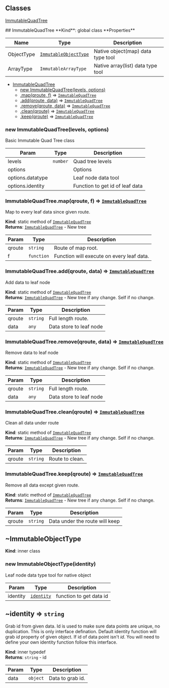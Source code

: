 ## Classes
<dl>
<dt><a href="#ImmutableQuadTree">ImmutableQuadTree</a></dt>
<dd></dd>
</dl>
<a name="ImmutableQuadTree"></a>
## ImmutableQuadTree
**Kind**: global class  
**Properties**

| Name | Type | Description |
| --- | --- | --- |
| ObjectType | <code>[ImmutableObjectType](#ImmutableObjectType)</code> | Native object(map) data type tool |
| ArrayType | <code>ImmutableArrayType</code> | Native array(list) data type tool |


* [ImmutableQuadTree](#ImmutableQuadTree)
  * [new ImmutableQuadTree(levels, options)](#new_ImmutableQuadTree_new)
  * [.map(qroute, f)](#ImmutableQuadTree.map) ⇒ <code>[ImmutableQuadTree](#ImmutableQuadTree)</code>
  * [.add(qroute, data)](#ImmutableQuadTree.add) ⇒ <code>[ImmutableQuadTree](#ImmutableQuadTree)</code>
  * [.remove(qroute, data)](#ImmutableQuadTree.remove) ⇒ <code>[ImmutableQuadTree](#ImmutableQuadTree)</code>
  * [.clean(qroute)](#ImmutableQuadTree.clean) ⇒ <code>[ImmutableQuadTree](#ImmutableQuadTree)</code>
  * [.keep(qroute)](#ImmutableQuadTree.keep) ⇒ <code>[ImmutableQuadTree](#ImmutableQuadTree)</code>

<a name="new_ImmutableQuadTree_new"></a>
### new ImmutableQuadTree(levels, options)
Basic Immutable Quad Tree class


| Param | Type | Description |
| --- | --- | --- |
| levels | <code>number</code> | Quad tree levels |
| options |  | Options |
| options.datatype |  | Leaf node data tool |
| options.identity |  | Function to get id of leaf data |

<a name="ImmutableQuadTree.map"></a>
### ImmutableQuadTree.map(qroute, f) ⇒ <code>[ImmutableQuadTree](#ImmutableQuadTree)</code>
Map to every leaf data since given route.

**Kind**: static method of <code>[ImmutableQuadTree](#ImmutableQuadTree)</code>  
**Returns**: <code>[ImmutableQuadTree](#ImmutableQuadTree)</code> - New tree  

| Param | Type | Description |
| --- | --- | --- |
| qroute | <code>string</code> | Route of map root. |
| f | <code>function</code> | Function will execute on every leaf data. |

<a name="ImmutableQuadTree.add"></a>
### ImmutableQuadTree.add(qroute, data) ⇒ <code>[ImmutableQuadTree](#ImmutableQuadTree)</code>
Add data to leaf node

**Kind**: static method of <code>[ImmutableQuadTree](#ImmutableQuadTree)</code>  
**Returns**: <code>[ImmutableQuadTree](#ImmutableQuadTree)</code> - New tree if any change. Self if no change.  

| Param | Type | Description |
| --- | --- | --- |
| qroute | <code>string</code> | Full length route. |
| data | <code>any</code> | Data store to leaf node |

<a name="ImmutableQuadTree.remove"></a>
### ImmutableQuadTree.remove(qroute, data) ⇒ <code>[ImmutableQuadTree](#ImmutableQuadTree)</code>
Remove data to leaf node

**Kind**: static method of <code>[ImmutableQuadTree](#ImmutableQuadTree)</code>  
**Returns**: <code>[ImmutableQuadTree](#ImmutableQuadTree)</code> - New tree if any change. Self if no change.  

| Param | Type | Description |
| --- | --- | --- |
| qroute | <code>string</code> | Full length route. |
| data | <code>any</code> | Data store to leaf node |

<a name="ImmutableQuadTree.clean"></a>
### ImmutableQuadTree.clean(qroute) ⇒ <code>[ImmutableQuadTree](#ImmutableQuadTree)</code>
Clean all data under route

**Kind**: static method of <code>[ImmutableQuadTree](#ImmutableQuadTree)</code>  
**Returns**: <code>[ImmutableQuadTree](#ImmutableQuadTree)</code> - New tree if any change. Self if no change.  

| Param | Type | Description |
| --- | --- | --- |
| qroute | <code>string</code> | Route to clean. |

<a name="ImmutableQuadTree.keep"></a>
### ImmutableQuadTree.keep(qroute) ⇒ <code>[ImmutableQuadTree](#ImmutableQuadTree)</code>
Remove all data except given route.

**Kind**: static method of <code>[ImmutableQuadTree](#ImmutableQuadTree)</code>  
**Returns**: <code>[ImmutableQuadTree](#ImmutableQuadTree)</code> - New tree if any change. Self if no change.  

| Param | Type | Description |
| --- | --- | --- |
| qroute | <code>string</code> | Data under the route will keep |

<a name="ImmutableObjectType"></a>
## ~ImmutableObjectType
**Kind**: inner class  
<a name="new_ImmutableObjectType_new"></a>
### new ImmutableObjectType(identity)
Leaf node data type tool for native object


| Param | Type | Description |
| --- | --- | --- |
| identity | <code>[identity](#identity)</code> | function to get data id |

<a name="identity"></a>
## ~identity ⇒ <code>string</code>
Grab id from given data. Id is used to make sure data points are unique, no duplication.
    This is only interface defination. Default identity function will grab *id* property of given object.
    If id of data point isn't *id*. You will need to define your own identity function follow this interface.

**Kind**: inner typedef  
**Returns**: <code>string</code> - id  

| Param | Type | Description |
| --- | --- | --- |
| data | <code>object</code> | Data to grab id. |


